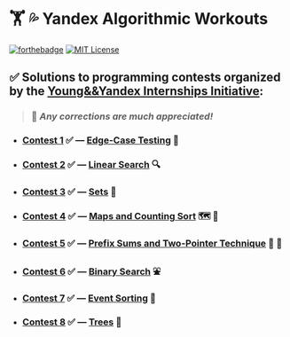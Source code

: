 # :weight_lifting: :sweat_drops: **Yandex Algorithmic Workouts**

[![forthebadge](https://forthebadge.com/images/badges/you-didnt-ask-for-this.svg)](https://forthebadge.com)
[![MIT License][license-shield]][license-url]

## :white_check_mark: Solutions to programming contests organized by the [Young&&Yandex Internships Initiative](https://yandex.ru/yaintern/algorithm-training/):

> ### :hugs: _Any corrections are much appreciated!_

- ### [Contest 1](https://contest.yandex.ru/contest/27393/enter/) :white_check_mark: — [Edge-Case Testing](https://github.com/tensorush/Yandex-Algorithmic-Training/tree/master/1.%20Edge-Case%20Testing) :test_tube:

- ### [Contest 2](https://contest.yandex.ru/contest/27472/enter/) :white_check_mark: — [Linear Search](https://github.com/tensorush/Yandex-Algorithmic-Training/tree/master/2.%20Linear%20Search) :mag:

- ### [Contest 3](https://contest.yandex.ru/contest/27663/enter/) :white_check_mark: — [Sets](https://github.com/tensorush/Yandex-Algorithmic-Training/tree/master/3.%20Sets) :basket:

- ### [Contest 4](https://contest.yandex.ru/contest/27665/enter/) :white_check_mark: — [Maps and Counting Sort](https://github.com/tensorush/Yandex-Algorithmic-Training/tree/master/4.%20Maps%20and%20Counting%20Sort) :world_map: :1234:

- ### [Contest 5](https://contest.yandex.ru/contest/27794/enter/) :white_check_mark: — [Prefix Sums and Two-Pointer Technique](https://github.com/tensorush/Yandex-Algorithmic-Training/tree/master/5.%20Prefix%20Sums%20and%20Two-Pointer%20Technique) :roller_coaster: :twisted_rightwards_arrows:

- ### [Contest 6](https://contest.yandex.ru/contest/27844/enter/) :white_check_mark: — [Binary Search](https://github.com/tensorush/Yandex-Algorithmic-Training/tree/master/6.%20Binary%20Search) :fountain:

- ### [Contest 7](https://contest.yandex.ru/contest/27883/enter/) :white_check_mark: — [Event Sorting](https://github.com/tensorush/Yandex-Algorithmic-Training/tree/master/7.%20Event%20Sorting) :incoming_envelope:

- ### [Contest 8](https://contest.yandex.ru/contest/28069/enter/) :white_check_mark: — [Trees](https://github.com/tensorush/Yandex-Algorithmic-Training/tree/master/8.%20Trees) :deciduous_tree:

<!-- MARKDOWN LINKS -->

[license-shield]: https://img.shields.io/github/license/tensorush/Yandex-Algorithmic-Training.svg?style=for-the-badge
[license-url]: https://github.com/tensorush/Yandex-Algorithmic-Training/blob/master/LICENSE.md
